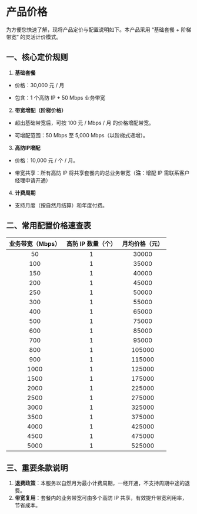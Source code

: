 # 产品价格

为方便您快速了解，现将产品定价与配置说明如下。本产品采用 “基础套餐 + 阶梯带宽” 的灵活计价模式。

## 一、核心定价规则

1. **基础套餐**
- 价格：30,000 元 / 月

- 包含：1 个高防 IP + 50 Mbps 业务带宽
2. **带宽增配（阶梯价格）**
- 超出基础带宽后，可按 100 元 / Mbps / 月 的价格增配带宽。

- 可增配范围：50 Mbps 至 5,000 Mbps（以阶梯式递增）。
3. **高防IP增配**
- 价格：10,000 元 / 个 / 月。

- 带宽共享：所有高防 IP 将共享套餐内的总业务带宽（**注**：增配 IP 需联系客户经理申请开通）
4. **计费周期**
- 支持月度（按自然月结算）和年度付费。

## 二、常用配置价格速查表

| 业务带宽（Mbps） | 高防 IP 数量（个） | 月均价格（元） |
|:----------:|:-----------:|:-------:|
| 50         | 1           | 30000   |
| 100        | 1           | 35000   |
| 150        | 1           | 40000   |
| 200        | 1           | 45000   |
| 250        | 1           | 50000   |
| 300        | 1           | 55000   |
| 400        | 1           | 65000   |
| 500        | 1           | 75000   |
| 600        | 1           | 85000   |
| 700        | 1           | 95000   |
| 800        | 1           | 105000  |
| 900        | 1           | 115000  |
| 1000       | 1           | 125000  |
| 1500       | 1           | 175000  |
| 2000       | 1           | 225000  |
| 2500       | 1           | 275000  |
| 3000       | 1           | 325000  |
| 3500       | 1           | 375000  |
| 4000       | 1           | 425000  |
| 4500       | 1           | 475000  |
| 5000       | 1           | 525000  |

## 三、重要条款说明

1. **退费政策**：本服务以自然月为最小计费周期，一经开通，不支持周期中途的退费。
2. **带宽复用**：套餐内的业务带宽可由多个高防 IP 共享，有效提升带宽利用率，节省成本。
